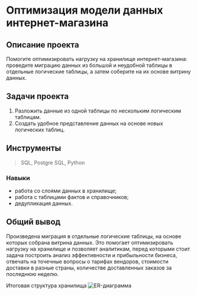 # Оптимизация модели данных интернет-магазина

## Описание проекта
Помогите оптимизировать нагрузку на хранилище интернет-магазина: проведите миграцию данных из большой и неудобной таблицы в отдельные логические таблицы, а затем соберите на их основе витрину данных. 

## Задачи проекта
1. Разложить данные из одной таблицы по нескольким логическим таблицам.
2. Создать удобное представление данных на основе новых логических таблиц.
   
## Инструменты
> SQL, Postgre SQL, Python
### Навыки
- работа со слоями данных в хранилище; 
- работа с таблицами фактов и справочников; 
- дедупликация данных.

## Общий вывод
Произведена миграция в отдельные логические таблицы, на основе которых собрана витрина данных. Это помогает оптимизировать нагрузку на хранилище и позволяет аналитикам, перед которыми стоит задача построить анализ эффективности и прибыльности бизнеса, отвечать на точечные вопросы о тарифах вендоров, стоимости доставки в разные страны, количестве доставленных заказов за последнюю неделю.

Итоговая структура хранилища
![ER-диаграмма](https://github.com/dalv119/Portfolio/blob/main/4-Оnline_store_data_models/migrations/Schema.png)


